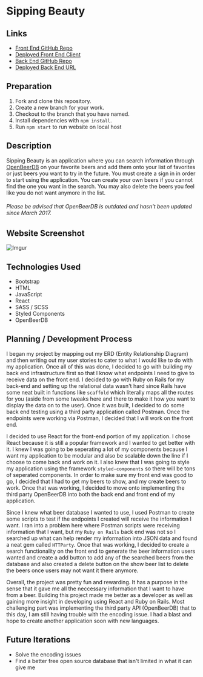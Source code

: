 # Sipping Beauty

## Links
* [Front End GitHub Repo](https://github.com/simonchen92/Sipping-Beauty-FrontEnd)
* [Deployed Front End Client](https://simonchen92.github.io/Sipping-Beauty-FrontEnd/)
* [Back End GitHub Repo](https://github.com/simonchen92/Sipping-Beauty-BackEnd)
* [Deployed Back End URL](https://sipping-beauty.herokuapp.com/)

## Preparation
1.  Fork and clone this repository.
1.  Create a new branch for your work.
1.  Checkout to the branch that you have named.
1.  Install dependencies with `npm install`.
1.  Run `npm start` to run website on local host

## Description
Sipping Beauty is an application where you can search information through [OpenBeerDB](https://public-us.opendatasoft.com/explore/dataset/open-beer-database/information/?dataChart=eyJxdWVyaWVzIjpbeyJjb25maWciOnsiZGF0YXNldCI6Im9wZW4tYmVlci1kYXRhYmFzZSIsIm9wdGlvbnMiOnsibG9jYXRpb24iOiIyLDE2Ljk4MjMyLDkuNDk4IiwiYmFzZW1hcCI6Imphd2cuc3RyZWV0cyJ9fSwiY2hhcnRzIjpbeyJhbGlnbk1vbnRoIjp0cnVlLCJ0eXBlIjoibGluZSIsImZ1bmMiOiJBVkciLCJ5QXhpcyI6ImFidiIsInNjaWVudGlmaWNEaXNwbGF5Ijp0cnVlLCJjb2xvciI6IiM2NmMyYTUifV0sInhBeGlzIjoibGFzdF9tb2QiLCJtYXhwb2ludHMiOiIiLCJ0aW1lc2NhbGUiOiJ5ZWFyIiwic29ydCI6IiJ9XSwiZGlzcGxheUxlZ2VuZCI6dHJ1ZSwiYWxpZ25Nb250aCI6dHJ1ZX0%3D&location=2,16.98232,9.498&basemap=jawg.streets) on your favorite beers and add them onto your list of favorites or just beers you want to try in the future. You must create a sign in in order to start using the application. You can create your own beers if you cannot find the one you want in the search. You may also delete the beers you feel like you do not want anymore in the list.

###### Please be advised that OpenBeerDB is outdated and hasn't been updated since March 2017.

## Website Screenshot

![Imgur](https://i.imgur.com/aGh8LXj.png)

## Technologies Used
* Bootstrap
* HTML
* JavaScript
* React
* SASS / SCSS
* Styled Components
* OpenBeerDB

## Planning / Development Process

I began my project by mapping out my ERD (Entity Relationship Diagram) and then writing out my user stories to cater to what I would like to do with my application. Once all of this was done, I decided to go with building my back end infrastructure first so that I know what endpoints I need to give to receive data on the front end. I decided to go with Ruby on Rails for my back-end and setting up the relational data wasn't hard since Rails have some neat built in functions like `scaffold` which literally maps all the routes for you (aside from some tweaks here and there to make it how you want to display the data on to the user). Once it was built, I decided to do some back end testing using a third party application called Postman. Once the endpoints were working via Postman, I decided that I will work on the front end.

I decided to use React for the front-end portion of my application. I chose React because it is still a popular framework and I wanted to get better with it. I knew I was going to be seperating a lot of my components because I want my application to be modular and also be scalable down the line if I choose to come back and work on it. I also knew that I was going to style my application using the framework `styled-components` so there will be tons of seperated components. In order to make sure my front end was good to go, I decided that I had to get my beers to show, and my create beers to work. Once that was working, I decided to move onto implementing the third party OpenBeerDB into both the back end and front end of my application.

Since I knew what beer database I wanted to use, I used Postman to create some scripts to test if the endpoints I created will receive the information I want. I ran into a problem here where Postman scripts were receiving information that I want, but my `Ruby on Rails` back end was not so I searched up what can help render my information into JSON data and found a neat gem called `HTTParty`. Once that was working, I decided to create a search functionality on the front end to generate the beer information users wanted and create a add button to add any of the searched beers from the database and also created a delete button on the show beer list to delete the beers once users may not want it there anymore.

Overall, the project was pretty fun and rewarding. It has a purpose in the sense that it gave me all the neccessary information that I want to have from a beer. Building this project made me better as a developer as well as gaining more insight in developing using React and Ruby on Rails. Most challenging part was implementing the third party API (OpenBeerDB) that to this day, I am still having trouble with the encoding issue. I had a blast and hope to create another application soon with new languages.

## Future Iterations
* Solve the encoding issues
* Find a better free open source database that isn't limited in what it can give me

